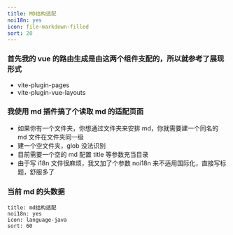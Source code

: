 ```yaml
---
title: MD结构适配
noi18n: yes
icon: file-markdown-filled
sort: 20
---
```


### 首先我的 vue 的路由生成是由这两个组件支配的，所以就参考了展现形式

- vite-plugin-pages
- vite-plugin-vue-layouts

### 我使用 md 插件搞了个读取 md 的适配页面

- 如果你有一个文件夹，你想通过文件夹来安排 md，你就需要建一个同名的 md 文件在文件夹同一级
- 建一个空文件夹，glob 没法识别
- 目前需要一个空的 md 配置 title 等参数充当目录
- 由于写 i18n 文件很麻烦，我又加了个参数 noi18n 来不适用国际化，直接写标题，舒服多了

### 当前 md 的头数据

```
title: md结构适配
noi18n: yes
icon: language-java
sort: 60
```
